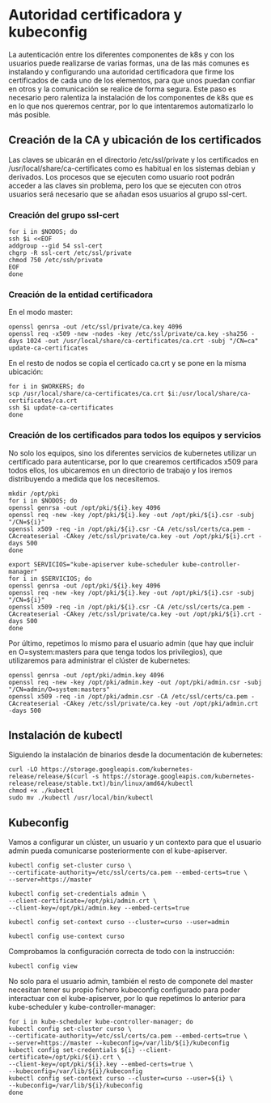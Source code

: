 # Autoridad certificadora y kubeconfig
La autenticación entre los diferentes componentes de k8s y con los
usuarios puede realizarse de varias formas, una de las más comunes es
instalando y configurando una autoridad certificadora que firme los
certificados de cada uno de los elementos, para que unos puedan
confiar en otros y la comunicación se realice de forma segura. Este
paso es necesario pero ralentiza la instalación de los componentes de
k8s que es en lo que nos queremos centrar, por lo que intentaremos
automatizarlo lo más posible.

## Creación de la CA y ubicación de los certificados

Las claves se ubicarán en el directorio /etc/ssl/private y los
certificados en /usr/local/share/ca-certificates como es habitual en
los sistemas debian y derivados. Los procesos que se ejecuten como
usuario root podrán acceder a las claves sin problema, pero los que se
ejecuten con otros usuarios será necesario que se añadan esos usuarios
al grupo ssl-cert.

### Creación del grupo ssl-cert

    for i in $NODOS; do
	ssh $i <<EOF
    addgroup --gid 54 ssl-cert
    chgrp -R ssl-cert /etc/ssl/private
    chmod 750 /etc/ssh/private
	EOF
    done
	
### Creación de la entidad certificadora

En el modo master:

    openssl genrsa -out /etc/ssl/private/ca.key 4096
	openssl req -x509 -new -nodes -key /etc/ssl/private/ca.key -sha256 -days 1024 -out /usr/local/share/ca-certificates/ca.crt -subj "/CN=ca"
	update-ca-certificates
	
En el resto de nodos se copia el certicado ca.crt y se pone en la
misma ubicación:

    for i in $WORKERS; do
	scp /usr/local/share/ca-certificates/ca.crt $i:/usr/local/share/ca-certificates/ca.crt
	ssh $i update-ca-certificates
	done

### Creación de los certificados para todos los equipos y servicios

No solo los equipos, sino los diferentes servicios de kubernetes
utilizar un certificado para autenticarse, por lo que crearemos
certificados x509 para todos ellos, los ubicaremos en un directorio de
trabajo y los iremos distribuyendo a medida que los necesitemos.

    mkdir /opt/pki
	for i in $NODOS; do
	openssl genrsa -out /opt/pki/${i}.key 4096
	openssl req -new -key /opt/pki/${i}.key -out /opt/pki/${i}.csr -subj "/CN=${i}"
	openssl x509 -req -in /opt/pki/${i}.csr -CA /etc/ssl/certs/ca.pem -CAcreateserial -CAkey /etc/ssl/private/ca.key -out /opt/pki/${i}.crt -days 500
	done
	
	export SERVICIOS="kube-apiserver kube-scheduler kube-controller-manager"
	for i in $SERVICIOS; do
	openssl genrsa -out /opt/pki/${i}.key 4096
	openssl req -new -key /opt/pki/${i}.key -out /opt/pki/${i}.csr -subj "/CN=${i}"
	openssl x509 -req -in /opt/pki/${i}.csr -CA /etc/ssl/certs/ca.pem -CAcreateserial -CAkey /etc/ssl/private/ca.key -out /opt/pki/${i}.crt -days 500
	done

Por último, repetimos lo mismo para el usuario admin (que hay que
incluir en O=system:masters para que tenga todos los privilegios), que
utilizaremos para administrar el clúster de kubernetes:

    openssl genrsa -out /opt/pki/admin.key 4096
    openssl req -new -key /opt/pki/admin.key -out /opt/pki/admin.csr -subj "/CN=admin/O=system:masters"
    openssl x509 -req -in /opt/pki/admin.csr -CA /etc/ssl/certs/ca.pem -CAcreateserial -CAkey /etc/ssl/private/ca.key -out /opt/pki/admin.crt -days 500 

## Instalación de kubectl

Siguiendo la instalación de binarios desde la documentación de kubernetes:

    curl -LO https://storage.googleapis.com/kubernetes-release/release/$(curl -s https://storage.googleapis.com/kubernetes-release/release/stable.txt)/bin/linux/amd64/kubectl
    chmod +x ./kubectl
	sudo mv ./kubectl /usr/local/bin/kubectl
	
## Kubeconfig

Vamos a configurar un clúster, un usuario y un contexto para que el
usuario admin pueda comunicarse posteriormente con el kube-apiserver.

    kubectl config set-cluster curso \
    --certificate-authority=/etc/ssl/certs/ca.pem --embed-certs=true \
    --server=https://master
	
    kubectl config set-credentials admin \
    --client-certificate=/opt/pki/admin.crt \
    --client-key=/opt/pki/admin.key --embed-certs=true
	
	kubectl config set-context curso --cluster=curso --user=admin
	
	kubectl config use-context curso
	
Comprobamos la configuración correcta de todo con la instrucción:

    kubectl config view
	
No solo para el usuario admin, también el resto de componete del
master necesitan tener su propio fichero kubeconfig configurado para
poder interactuar con el kube-apiserver, por lo que repetimos lo
anterior para kube-scheduler y kube-controller-manager:

    for i in kube-scheduler kube-controller-manager; do
	kubectl config set-cluster curso \
	--certificate-authority=/etc/ssl/certs/ca.pem --embed-certs=true \
	--server=https://master --kubeconfig=/var/lib/${i}/kubeconfig
	kubectl config set-credentials ${i} --client-certificate=/opt/pki/${i}.crt \
	--client-key=/opt/pki/${i}.key --embed-certs=true \
	--kubeconfig=/var/lib/${i}/kubeconfig
	kubectl config set-context curso --cluster=curso --user=${i} \
	--kubeconfig=/var/lib/${i}/kubeconfig
	done
	
	
